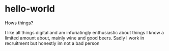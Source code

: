 # hello-world

Hows things?

I like all things digital and am infuriatingly enthusiastic about things I know a limited amount about, mainly wine and good beers.
Sadly I work in recruitment but honestly im not a bad person
